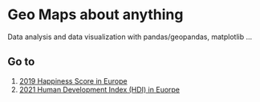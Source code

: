 # Geo Maps about anything

Data analysis and data visualization with pandas/geopandas, matplotlib ...


## Go to
1. [2019 Happiness Score in Europe](https://github.com/hmtcelik/geo-maps/blob/main/happines_2019.ipynb)
2. [2021 Human Development Index (HDI) in Euorpe](https://github.com/hmtcelik/geo-maps/blob/main/hdi_2021.ipynb)
